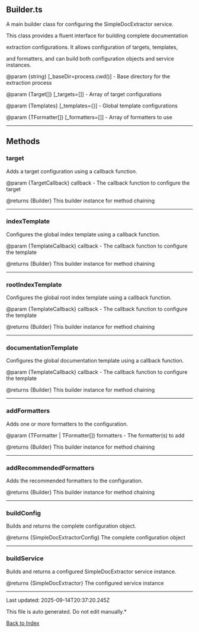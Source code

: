 ## Builder.ts





 A main builder class for configuring the SimpleDocExtractor service.

 

 This class provides a fluent interface for building complete documentation

 extraction configurations. It allows configuration of targets, templates,

 and formatters, and can build both configuration objects and service instances.

 

 @param {string} [_baseDir=process.cwd()] - Base directory for the extraction process

 @param {Target[]} [_targets=[]] - Array of target configurations

 @param {Templates} [_templates={}] - Global template configurations

 @param {TFormatter[]} [_formatters=[]] - Array of formatters to use

 



---



## Methods



### **target**

 Adds a target configuration using a callback function.

 

 @param {TargetCallback} callback - The callback function to configure the target

 @returns {Builder} This builder instance for method chaining

 



---



### **indexTemplate**

 Configures the global index template using a callback function.

 

 @param {TemplateCallback} callback - The callback function to configure the template

 @returns {Builder} This builder instance for method chaining

 



---



### **rootIndexTemplate**

 Configures the global root index template using a callback function.

 

 @param {TemplateCallback} callback - The callback function to configure the template

 @returns {Builder} This builder instance for method chaining

 



---



### **documentationTemplate**

 Configures the global documentation template using a callback function.

 

 @param {TemplateCallback} callback - The callback function to configure the template

 @returns {Builder} This builder instance for method chaining

 



---



### **addFormatters**

 Adds one or more formatters to the configuration.

 

 @param {TFormatter | TFormatter[]} formatters - The formatter(s) to add

 @returns {Builder} This builder instance for method chaining

 



---



### **addRecommendedFormatters**

 Adds the recommended formatters to the configuration.

 

 @returns {Builder} This builder instance for method chaining

 



---



### **buildConfig**

 Builds and returns the complete configuration object.

 

 @returns {SimpleDocExtractorConfig} The complete configuration object

 



---



### **buildService**

 Builds and returns a configured SimpleDocExtractor service instance.

 

 @returns {SimpleDocExtractor} The configured service instance

 



---



Last updated: 2025-09-14T20:37:20.245Z



This file is auto generated. Do not edit manually.*



[Back to Index](./index.md)